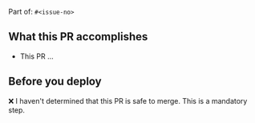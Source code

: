 Part of: `#<issue-no>`

## What this PR accomplishes
- This PR ...

## Before you deploy
❌ I haven't determined that this PR is safe to merge. This is a mandatory step.
<!--
- [ ] I have tophatted or tested this change.
- [ ] I have requested my team members (@bitswap-network/bitswap-devs).
Attach any relevant screenshots
-->
